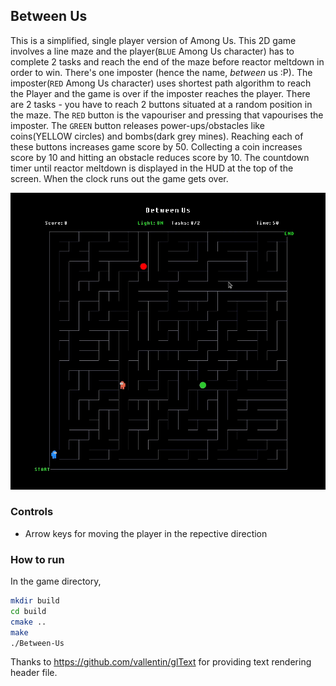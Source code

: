 ## Between Us 
This is a simplified, single player version of Among Us. This 2D game involves a line maze and the player(`BLUE` Among Us character) has to complete 2 tasks and reach the end of the maze before reactor meltdown in order to win. There's one imposter (hence the name, *between* us :P). The imposter(`RED` Among Us character) uses shortest path algorithm to reach the Player and the game is over if the imposter reaches the player. There are 2 tasks - you have to reach 2 buttons situated at a random position in the maze. The `RED` button is the vapouriser and pressing that vapourises the imposter. The `GREEN` button releases power-ups/obstacles like coins(YELLOW circles) and bombs(dark grey mines). Reaching each of these buttons increases game score by 50. Collecting a coin increases score by 10 and hitting an obstacle reduces score by 10. The countdown timer until reactor meltdown is displayed in the HUD at the top of the screen. When the clock runs out the game gets over.

<img src="/game.png" alt="Game Image"/>

### Controls
- Arrow keys for moving the player in the repective direction

### How to run
In the game directory,
```bash
mkdir build
cd build
cmake ..
make
./Between-Us
```

Thanks to https://github.com/vallentin/glText for providing text rendering header file.

